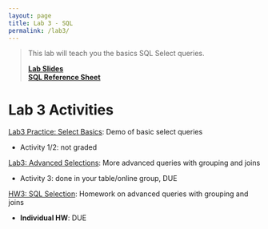 ```yaml
---
layout: page
title: Lab 3 - SQL
permalink: /lab3/
---
```


> This lab will teach you the basics SQL Select queries.
>
> **[Lab Slides](/slides/24-3b-sql.pdf)** <br>
> **[SQL Reference Sheet](sql-basics.pdf)**


# Lab 3 Activities
[Lab3 Practice: Select Basics](): Demo of basic select queries
  - Activity 1/2: not graded

[Lab3: Advanced Selections](): More advanced queries with grouping and joins
  - Activity 3: done in your table/online group, DUE

[HW3: SQL Selection](): Homework on advanced queries with grouping and joins
  - **Individual HW**: DUE
